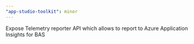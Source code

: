 ```yaml
---
"app-studio-toolkit": minor
---
```


Expose Telemetry reporter API which allows to report to Azure Application Insights for BAS
